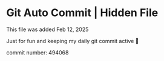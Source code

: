 # Git Auto Commit | Hidden File

This file was added Feb 12, 2025

Just for fun and keeping my daily git commit active 🤪

commit number: 494068
